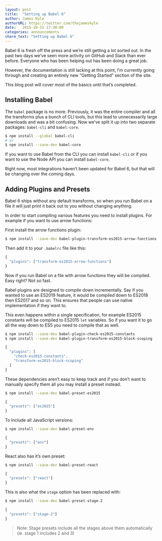 ```yaml
---
layout: post
title:  "Setting up Babel 6"
author: James Kyle
authorURL: https://twitter.com/thejameskyle
date:   2015-10-31 17:30:00
categories: announcements
share_text: "Setting up Babel 6"
---
```


Babel 6 is fresh off the press and we’re still getting a lot sorted out. In the past two days we've seen more activity on GitHub and Slack than ever before. Everyone who has been helping out has been doing a great job.

However, the documentation is still lacking at this point, I’m currently going through and creating an entirely new “Getting Started” section of the site.

<!--truncate-->

This blog post will cover most of the basics until that’s completed.

## Installing Babel

The `babel` package is no more. Previously, it was the entire compiler and all the transforms plus a bunch of CLI tools, but this lead to unnecessarily large downloads and was a bit confusing. Now we’ve split it up into two separate packages: `babel-cli` and `babel-core`.

```sh title="Shell"
$ npm install --global babel-cli
# or
$ npm install --save-dev babel-core
```

If you want to use Babel from the CLI you can install `babel-cli` or if you want to use the Node API you can install `babel-core`.

Right now, most integrations haven’t been updated for Babel 6, but that will be changing over the coming days.

## Adding Plugins and Presets

Babel 6 ships without any default transforms, so when you run Babel on a file it will just print it back out to you without changing anything.

In order to start compiling various features you need to install plugins. For example if you want to use arrow functions:

First install the arrow functions plugin:

```sh title="Shell"
$ npm install --save-dev babel-plugin-transform-es2015-arrow-functions
```

Then add it to your `.babelrc` file like this:

```js title="JavaScript"
{
  "plugins": ["transform-es2015-arrow-functions"]
}
```

Now if you run Babel on a file with arrow functions they will be compiled. Easy right? Not so fast.

Babel plugins are designed to compile down incrementally. Say if you wanted to use an ES2019 feature, it would be compiled down to ES2018 then ES2017 and so on. This ensures that people can use native implementation if they want to.

This even happens within a single specification, for example ES2015 constants will be compiled to ES2015 `let` variables. So if you want it to go all the way down to ES5 you need to compile that as well.

```sh title="Shell"
$ npm install --save-dev babel-plugin-check-es2015-constants
$ npm install --save-dev babel-plugin-transform-es2015-block-scoping
```

```js title="JavaScript"
{
  "plugins": [
    "check-es2015-constants",
    "transform-es2015-block-scoping"
  ]
}
```

These dependencies aren’t easy to keep track and if you don’t want to manually specify them all you may install a preset instead.

```sh title="Shell"
$ npm install --save-dev babel-preset-es2015
```

```js title="JavaScript"
{
  "presets": ["es2015"]
}
```

To Include all JavaScript versions:

```sh title="Shell"
$ npm install --save-dev babel-preset-env
```

```js title="JavaScript"
{
  "presets": ["env"]
}
```

React also has it’s own preset:

```sh title="Shell"
$ npm install --save-dev babel-preset-react
```

```js title="JavaScript"
{
  "presets": ["react"]
}
```

This is also what the `stage` option has been replaced with:

```sh title="Shell"
$ npm install --save-dev babel-preset-stage-2
```

```js title="JavaScript"
{
  "presets": ["stage-2"]
}
```

> Note: Stage presets include all the stages above them automatically (ie. stage 1 includes 2 and 3)
